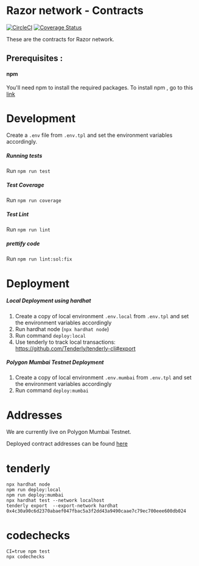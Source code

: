# Razor network - Contracts

[![CircleCI](https://circleci.com/gh/razor-network/contracts/tree/master.svg?style=svg)](https://circleci.com/gh/razor-network/contracts/tree/master)
[![Coverage Status](https://coveralls.io/repos/github/razor-network/contracts/badge.svg?branch=master)](https://coveralls.io/github/razor-network/contracts?branch=master)

These are the contracts for Razor network.

## Prerequisites :
#### npm
You'll need npm to install the required packages.
To install npm , go to this [link](https://www.npmjs.com/get-npm)

# Development
Create a `.env` file from `.env.tpl` and set the environment variables accordingly.
##### Running tests
Run `npm run test`

##### Test Coverage
Run `npm run coverage`

##### Test Lint
Run `npm run lint`

##### prettify code
Run `npm run lint:sol:fix`

# Deployment
##### Local Deployment using hardhat
1. Create a copy of local environment `.env.local` from `.env.tpl` and set the environment variables accordingly
2. Run hardhat node (`npx hardhat node`)
3. Run command `deploy:local`
4. Use tenderly to track local transactions: https://github.com/Tenderly/tenderly-cli#export

##### Polygon Mumbai Testnet Deployment
1. Create a copy of local environment `.env.mumbai` from `.env.tpl` and set the environment variables accordingly
2. Run command `deploy:mumbai`


# Addresses
We are currently live on Polygon Mumbai Testnet.

Deployed contract addresses can be found [here](deployed/mumbai/addresses.json)

# tenderly
```
npx hardhat node
npm run deploy:local
npm run deploy:mumbai
npx hardhat test --network localhost          
tenderly export  --export-network hardhat 0x4c30a90c6d2370abaef047fbac5a3f2dd43a9490caae7c79ec700eee600db024

```

# codechecks
```
CI=true npm test
npx codechecks
``` 
